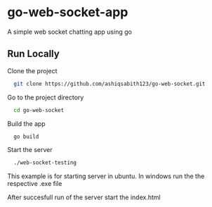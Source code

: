 
# go-web-socket-app

A simple web socket chatting app using go




## Run Locally

Clone the project

```bash
  git clone https://github.com/ashiqsabith123/go-web-socket.git
```

Go to the project directory

```bash
  cd go-web-socket
```

Build the app 

```bash
  go build
```

Start the server

```bash
  ./web-socket-testing
```

This example is for starting server in ubuntu. In windows run the the respective .exe file

After succesfull run of the server start the index.html 

